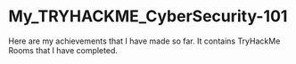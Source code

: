 # My_TRYHACKME_CyberSecurity-101
Here are my achievements that I have made so far. It contains TryHackMe Rooms that I have completed.
